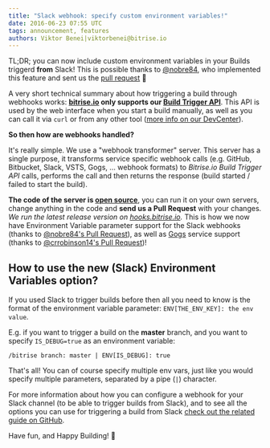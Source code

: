 ```yaml
---
title: "Slack webhook: specify custom environment variables!"
date: 2016-06-23 07:55 UTC
tags: announcement, features
authors: Viktor Benei|viktorbenei@bitrise.io
---
```


TL;DR; you can now include custom environment variables in your
Builds triggerd **from** Slack! This is possible thanks to [@nobre84](https://github.com/nobre84),
who implemented this feature and sent us the [pull request](https://github.com/bitrise-io/bitrise-webhooks/pull/4) 🚀

A very short technical summary about how triggering a build through webhooks works:
**[bitrise.io](https://www.bitrise.io/) only supports our [Build Trigger API](http://devcenter.bitrise.io/docs/build-trigger-api)**.
This API is used by the web interface when you start a build manually, as well as you can call it
via `curl` or from any other tool ([more info on our DevCenter](http://devcenter.bitrise.io/docs/build-trigger-api)).

**So then how are webhooks handled?**

It's really simple. We use a "webhook transformer" server.
This server has a single purpose, it transforms service specific webhook calls (e.g.
GitHub, Bitbucket, Slack, VSTS, Gogs, ... webhook formats) to *Bitrise.io Build Trigger API*
calls, performs the call and then returns the response (build started / failed to start the build).

**The code of the server is [open source](https://github.com/bitrise-io/bitrise-webhooks)**, you can run it on
your own servers, change anything in the code and **send us a Pull Request** with your changes.
*We run the latest release version on [hooks.bitrise.io](http://hooks.bitrise.io/).*
This is how we now have Environment Variable parameter support for the Slack webhooks
(thanks to [@nobre84's Pull Request](https://github.com/bitrise-io/bitrise-webhooks/pull/4)),
as well as [Gogs](https://gogs.io/) service support
(thanks to [@crrobinson14's Pull Request](https://github.com/bitrise-io/bitrise-webhooks/pull/3))!


## How to use the new (Slack) Environment Variables option?

If you used Slack to trigger builds before then all you need to know is the format of
the environment variable parameter: `ENV[THE_ENV_KEY]: the env value`.

E.g. if you want to trigger a build on the **master** branch,
and you want to specify `IS_DEBUG=true` as an environment variable:

`/bitrise branch: master | ENV[IS_DEBUG]: true`

That's all! You can of course specify multiple env vars, just like you would
specify multiple parameters, separated by a pipe (`|`) character.

For more information about how you can configure a webhook for your Slack
channel (to be able to trigger builds from Slack),
and to see all the options you can use for triggering a build from Slack
[check out the related guide on GitHub](https://github.com/bitrise-io/bitrise-webhooks#slack---setup--usage).

Have fun, and Happy Building! 🚀
